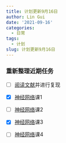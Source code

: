 ```yaml
---
title: 计划更新9月16日
author: Lin Gui
date: '2021-09-16'
categories:
  - 日常
tags:
  - 计划
slug: 计划更新9月16日
---
```


### 重新整理近期任务

-   [ ] [阅读文献](https://ieeexplore.ieee.org/document/9246542/metrics#metrics)并进行复现
-   [x] [神经网络](https://www.bilibili.com/video/BV164411m79z?p=44&spm_id_from=pageDriver)课1
-   [ ] [神经网络](https://www.bilibili.com/video/BV164411m79z?p=44&spm_id_from=pageDriver)课2
-   [x] [神经网络](https://www.bilibili.com/video/BV164411m79z?p=44&spm_id_from=pageDriver)课3
-   [ ] [神经网络](https://www.bilibili.com/video/BV164411m79z?p=44&spm_id_from=pageDriver)课4


